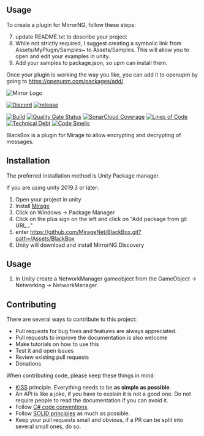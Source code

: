## Usage

To create a plugin for MirrorNG, follow these steps:

7) update README.txt to describe your project
8) While not strictly required,  I suggest creating a symbolic link from Assets/MyPlugin/Samples~ to Assets/Samples. This will allow you to open and edit your examples in unity.
9) Add your samples to package.json, so upm can install them.

Once your plugin is working the way you like,  you can add it to openupm by going to https://openupm.com/packages/add/

![Mirror Logo](https://i.imgur.com/ikP9eYs.png)

[![Discord](https://img.shields.io/discord/343440455738064897.svg)](https://discordapp.com/invite/N9QVxbM)
[![release](https://img.shields.io/github/release/MirrorNG/Discovery.svg)](https://github.com/MirageNet/BlackBox/releases/latest)

[![Build](https://github.com/MirrorNG/Discovery/workflows/CI/badge.svg)](https://github.com/MirageNet/BlackBox/actions?query=workflow%3ACI)
[![Quality Gate Status](https://sonarcloud.io/api/project_badges/measure?project=BlackBox&metric=alert_status)](https://sonarcloud.io/dashboard?id=BlackBox)
[![SonarCloud Coverage](https://sonarcloud.io/api/project_badges/measure?project=BlackBox&metric=coverage)](https://sonarcloud.io/component_measures?id=BlackBox&metric=coverage)
[![Lines of Code](https://sonarcloud.io/api/project_badges/measure?project=BlackBox&metric=ncloc)](https://sonarcloud.io/dashboard?id=BlackBox)
[![Technical Debt](https://sonarcloud.io/api/project_badges/measure?project=BlackBox&metric=sqale_index)](https://sonarcloud.io/dashboard?id=BlackBox)
[![Code Smells](https://sonarcloud.io/api/project_badges/measure?project=BlackBox&metric=code_smells)](https://sonarcloud.io/dashboard?id=BlackBox)


BlackBox is a plugin for Mirage to allow encrypting and decrypting of messages.

## Installation
The preferred installation method is Unity Package manager.

If you are using unity 2019.3 or later: 

1) Open your project in unity
2) Install [Mirage](https://github.com/MirrorNG/MirrorNG)
3) Click on Windows -> Package Manager
4) Click on the plus sign on the left and click on "Add package from git URL..."
5) enter https://github.com/MirageNet/BlackBox.git?path=/Assets/BlackBox
6) Unity will download and install MirrorNG Discovery

## Usage

1) In Unity create a NetworkManager gameobject from the GameObject -> Networking -> NetworkManager.

## Contributing

There are several ways to contribute to this project:

* Pull requests for bug fixes and features are always appreciated.
* Pull requests to improve the documentation is also welcome
* Make tutorials on how to use this
* Test it and open issues
* Review existing pull requests
* Donations

When contributing code, please keep these things in mind:

* [KISS](https://en.wikipedia.org/wiki/KISS_principle) principle. Everything needs to be **as simple as possible**. 
* An API is like a joke,  if you have to explain it is not a good one.  Do not require people to read the documentation if you can avoid it.
* Follow [C# code conventions](https://docs.microsoft.com/en-us/dotnet/csharp/programming-guide/inside-a-program/coding-conventions).
* Follow [SOLID principles](https://en.wikipedia.org/wiki/SOLID) as much as possible. 
* Keep your pull requests small and obvious,  if a PR can be split into several small ones, do so.